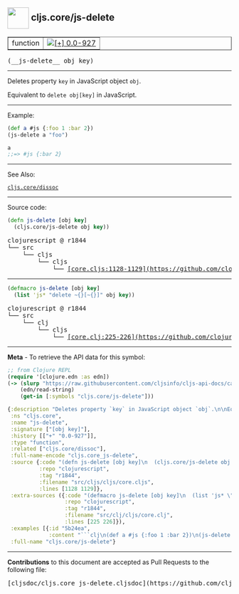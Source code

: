 ## <img width="48px" valign="middle" src="http://i.imgur.com/Hi20huC.png"> cljs.core/js-delete

 <table border="1">
<tr>

<td>function</td>
<td><a href="https://github.com/cljsinfo/cljs-api-docs/tree/0.0-927"><img valign="middle" alt="[+] 0.0-927" src="https://img.shields.io/badge/+-0.0--927-lightgrey.svg"></a> </td>
</tr>
</table>

 <samp>
(__js-delete__ obj key)<br>
</samp>

---

Deletes property `key` in JavaScript object `obj`.

Equivalent to `delete obj[key]` in JavaScript.

---

Example:

```clj
(def a #js {:foo 1 :bar 2})
(js-delete a "foo")

a
;;=> #js {:bar 2}
```

---

See Also:

[`cljs.core/dissoc`](cljs.core_dissoc.md)<br>

---


Source code:

```clj
(defn js-delete [obj key]
  (cljs.core/js-delete obj key))
```

 <pre>
clojurescript @ r1844
└── src
    └── cljs
        └── cljs
            └── <ins>[core.cljs:1128-1129](https://github.com/clojure/clojurescript/blob/r1844/src/cljs/cljs/core.cljs#L1128-L1129)</ins>
</pre>


---

```clj
(defmacro js-delete [obj key]
  (list 'js* "delete ~{}[~{}]" obj key))
```

 <pre>
clojurescript @ r1844
└── src
    └── clj
        └── cljs
            └── <ins>[core.clj:225-226](https://github.com/clojure/clojurescript/blob/r1844/src/clj/cljs/core.clj#L225-L226)</ins>
</pre>

---

__Meta__ - To retrieve the API data for this symbol:

```clj
;; from Clojure REPL
(require '[clojure.edn :as edn])
(-> (slurp "https://raw.githubusercontent.com/cljsinfo/cljs-api-docs/catalog/cljs-api.edn")
    (edn/read-string)
    (get-in [:symbols "cljs.core/js-delete"]))
```

```clj
{:description "Deletes property `key` in JavaScript object `obj`.\n\nEquivalent to `delete obj[key]` in JavaScript.",
 :ns "cljs.core",
 :name "js-delete",
 :signature ["[obj key]"],
 :history [["+" "0.0-927"]],
 :type "function",
 :related ["cljs.core/dissoc"],
 :full-name-encode "cljs.core_js-delete",
 :source {:code "(defn js-delete [obj key]\n  (cljs.core/js-delete obj key))",
          :repo "clojurescript",
          :tag "r1844",
          :filename "src/cljs/cljs/core.cljs",
          :lines [1128 1129]},
 :extra-sources ({:code "(defmacro js-delete [obj key]\n  (list 'js* \"delete ~{}[~{}]\" obj key))",
                  :repo "clojurescript",
                  :tag "r1844",
                  :filename "src/clj/cljs/core.clj",
                  :lines [225 226]}),
 :examples [{:id "5b24ea",
             :content "```clj\n(def a #js {:foo 1 :bar 2})\n(js-delete a \"foo\")\n\na\n;;=> #js {:bar 2}\n```"}],
 :full-name "cljs.core/js-delete"}

```

---

__Contributions__ to this document are accepted as Pull Requests to the following file:

 <pre>
[cljsdoc/cljs.core_js-delete.cljsdoc](https://github.com/cljsinfo/cljs-api-docs/blob/master/cljsdoc/cljs.core_js-delete.cljsdoc)
</pre>

